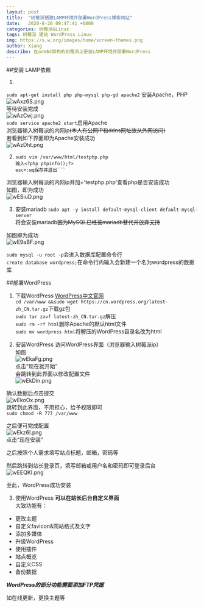 ```yaml
---
layout: post
title:  "树莓派搭建LAMP环境并部署WordPress博客网站"
date:   2020-8-20 09:47:41 +0800
categories: 树莓派&Linux
tags: 树莓派 建站 WordPress Linux 
img: https://s.w.org/images/home/screen-themes.png
author: Xiang
describe: 在arm64架构的树莓派上安装LAMP环境并部署WordPress
---
```


##安装 LAMP依赖

1. 
`sudo apt-get install php php-mysql php-gd apache2`
安装Apache，PHP<br>
![wAxz6S.png](https://s1.ax1x.com/2020/09/05/wAxz6S.png)<br>
等待安装完成<br>
![wAzCwj.png](https://s1.ax1x.com/2020/09/05/wAzCwj.png)<br>
`sudo service apache2 start`启用Apache<br>
浏览器输入树莓派的内网ip~~(本人有公网IP和ddns网址故从外网访问)~~<br>
若看到如下界面即为Apache安装成功<br>
![wAzDht.png](https://s1.ax1x.com/2020/09/05/wAzDht.png)<br>

2. 
	```sudo touch /var/www/html/testphp.php
    sudo vim /var/www/html/testphp.php
    输入<?php phpinfo();?>
	esc+:wq保存并退出```
浏览器输入树莓派的内网ip并加+'testphp.php'查看php是否安装成功<br>
如图，即为成功<br>
![wESiuD.png](https://s1.ax1x.com/2020/09/05/wESiuD.png)<br>

3. 安装mariadb
`sudo apt -y install default-mysql-client default-mysql-server`<br>将会安装mariadb~~因为MySQL已经被mariadb替代并放弃支持~~<br>

如图即为成功<br>
![wE9aBF.png](https://s1.ax1x.com/2020/09/05/wE9aBF.png)<br>

`sudo mysql -u root -p`会进入数据库配置命令行<br>
`create database wordpress;`在命令行内输入会新建一个名为wordpress的数据库<br>

##部署WordPress

1. 下载WordPress
[WordPress中文官网](https://cn.wordpress.org "官网")<br>
`cd /var/www &&sudo wget https://cn.wordpress.org/latest-zh_CN.tar.gz`下载gz包<br>
`sudo tar zxvf latest-zh_CN.tar.gz`解压<br>
`sudo rm -rf html`删除Apache的默认html文件<br>
`sudo mv wordpress html`将解压的WordPress目录名改为html<br>

2. 安装WordPress
访问WordPress界面（浏览器输入树莓派ip）<br>
如图<br>
![wEkaFg.png](https://s1.ax1x.com/2020/09/05/wEkaFg.png)<br>
点击“现在就开始”<br>
会跳转到此界面以修改配置文件<br>
![wEkDln.png](https://s1.ax1x.com/2020/09/05/wEkDln.png)<br>

确认数据后点击提交<br>
![wEkoOx.png](https://s1.ax1x.com/2020/09/05/wEkoOx.png)<br>
跳转到此界面，不用担心，给予权限即可<br>
`sudo chmod -R 777 /var/www`<br>

之后便可完成配置<br>
![wEkz6I.png](https://s1.ax1x.com/2020/09/05/wEkz6I.png)<br>
点击“现在安装”<br>

之后按照个人需求填写站点标题，邮箱，密码等<br>

然后跳转到站长登录页，填写邮箱或用户名和密码即可登录后台<br>
![wEEQKI.png](https://s1.ax1x.com/2020/09/05/wEEQKI.png)<br>

至此，WordPress成功安装<br>

3. 使用WordPress
**可以在站长后台自定义界面**<br>
大致功能有：<br>
- 更改主题
- 自定义favicon&网站格式及文字
- 添加多媒体
- 升级WordPress
- 使用插件
- 站点概览
- 自定义CSS
- 备份数据

***WordPress的部分功能需要添加FTP凭据***

如在线更新，更换主题等